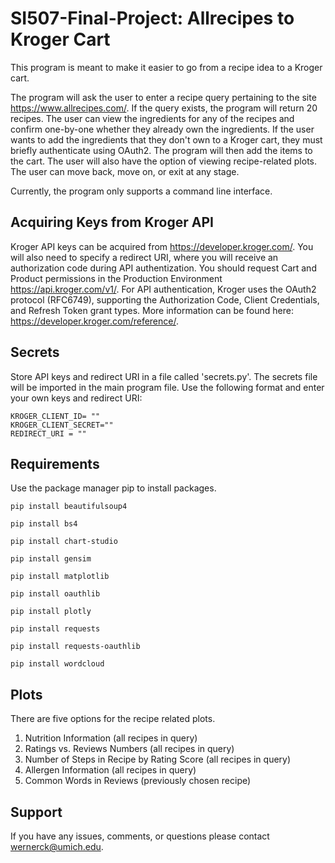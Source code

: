 # SI507-Final-Project: Allrecipes to Kroger Cart

This program is meant to make it easier to go from a recipe idea to a Kroger cart. 

The program will ask the user to enter a recipe query pertaining to the site https://www.allrecipes.com/. If the query exists, the program will return 20 recipes. The user can view the ingredients for any of the recipes and confirm one-by-one whether they already own the ingredients. If the user wants to add the ingredients that they don't own to a Kroger cart, they must briefly authenticate using OAuth2. The program will then add the items to the cart. The user will also have the option of viewing recipe-related plots. The user can move back, move on, or exit at any stage. 

Currently, the program only supports a command line interface. 

## Acquiring Keys from Kroger API
Kroger API keys can be acquired from https://developer.kroger.com/. You will also need to specify a redirect URI, where you will receive an authorization code during API authentization. You should request Cart and Product permissions in the Production Environment https://api.kroger.com/v1/. For API authentication, Kroger uses the OAuth2 protocol (RFC6749), supporting the Authorization Code, Client Credentials, and Refresh Token grant types. More information can be found here: https://developer.kroger.com/reference/. 

## Secrets
Store API keys and redirect URI in a file called 'secrets.py'. The secrets file will be imported in the main program file.
Use the following format and enter your own keys and redirect URI: 

```
KROGER_CLIENT_ID= ""
KROGER_CLIENT_SECRET=""
REDIRECT_URI = ""
```

## Requirements
Use the package manager pip to install packages.

```
pip install beautifulsoup4
```
```
pip install bs4
```
```
pip install chart-studio
```
```
pip install gensim
```
```
pip install matplotlib
```
```
pip install oauthlib
```
```
pip install plotly
```
```
pip install requests
```
```
pip install requests-oauthlib
```
```
pip install wordcloud
```

## Plots
There are five options for the recipe related plots.

1. Nutrition Information (all recipes in query)
2. Ratings vs. Reviews Numbers (all recipes in query)
3. Number of Steps in Recipe by Rating Score (all recipes in query)
4. Allergen Information (all recipes in query)
5. Common Words in Reviews (previously chosen recipe)

## Support
If you have any issues, comments, or questions please contact wernerck@umich.edu.
